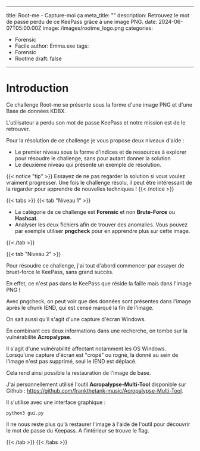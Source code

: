 
---
title: Root-me - Capture-moi ça
meta_title: ""
description: Retrouvez le mot de passe perdu de ce KeePass grâce à une image PNG.
date: 2024-06-07T05:00:00Z
image: /images/rootme_logo.png
categories:
  - Forensic
  - Facile
author: Emma.exe
tags:
  - Forensic
  - Rootme
draft: false
---

# Introduction

Ce challenge Root-me se présente sous la forme d'une image PNG et d'une Base de données KDBX.

L'utilisateur a perdu son mot de passe KeePass et notre mission est de le retrouver.

Pour la résolution de ce challenge je vous propose deux niveaux d'aide : 
- Le premier niveau sous la forme d'indices et de ressources à explorer pour résoudre le challenge, sans pour autant donner la solution
- Le deuxième niveau qui présente un exemple de résolution.

{{< notice "tip" >}} Essayez de ne pas regarder la solution si vous voulez vraiment progresser. Une fois le challenge résolu, il peut être intéressant de la regarder pour apprendre de nouvelles techniques ! {{< /notice >}}

{{< tabs >}} {{< tab "Niveau 1" >}}

- La catégorie de ce challenge est **Forensic** et non **Brute-Force** ou **Hashcat**.
- Analyser les deux fichiers afin de trouver des anomalies. Vous pouvez par exemple utiliser **pngcheck** pour en apprendre plus sur cette image.

{{< /tab >}}

{{< tab "Niveau 2" >}}

Pour résoudre ce challenge, j'ai tout d'abord commencer par essayer de bruet-force le KeePass, sans grand succès.

En effet, ce n'est pas dans le KeePass que réside la faille mais dans l'image PNG ! 

Avec pngcheck, on peut voir que des données sont présentes dans l'image après le chunk IEND, qui est censé marqué la fin de l'image.

On sait aussi qu'il s'agit d'une capture d'écran Windows.

En combinant ces deux informations dans une recherche, on tombe sur la vulnérabilité **Acropalypse**.

Il s'agit d'une vulnérabilité affectant notamment les OS Windows. 
Lorsqu'une capture d'écran est "cropé" ou rogné, la donné au sein de l'image n'est pas supprimé, seul le IEND est déplacé.

Cela rend ainsi possible la restauration de l'image de base.

J'ai personnellement utilisé l'outil **Acropalypse-Multi-Tool** disponible sur Github : https://github.com/frankthetank-music/Acropalypse-Multi-Tool.

Il s'utilise avec une interface graphique : 
```
python3 gui.py
```

Il ne nous reste plus qu'à restaurer l'image à l'aide de l'outil pour découvrir le mot de passe du Keepass.
A l'intérieur se trouve le flag.

{{< /tab >}}
{{< /tabs >}}
